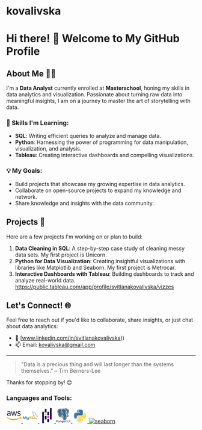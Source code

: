 # kovalivska
# Hi there! 👋 Welcome to My GitHub Profile

## About Me 🙋‍♂️
I'm a **Data Analyst** currently enrolled at **Masterschool**, honing my skills in data analytics and visualization. Passionate about turning raw data into meaningful insights, I am on a journey to master the art of storytelling with data.

### 🌟 Skills I'm Learning:
- **SQL**: Writing efficient queries to analyze and manage data.
- **Python**: Harnessing the power of programming for data manipulation, visualization, and analysis.
- **Tableau**: Creating interactive dashboards and compelling visualizations.

### 💡 My Goals:
- Build projects that showcase my growing expertise in data analytics.  
- Collaborate on open-source projects to expand my knowledge and network.  
- Share knowledge and insights with the data community.

## Projects 🚀
Here are a few projects I'm working on or plan to build:
1. **Data Cleaning in SQL**: A step-by-step case study of cleaning messy data sets.  My first project is Unicorn.
2. **Python for Data Visualization**: Creating insightful visualizations with libraries like Matplotlib and Seaborn. My first project is Metrocar. 
3. **Interactive Dashboards with Tableau**: Building dashboards to track and analyze real-world data. https://public.tableau.com/app/profile/svitlanakovalivska/vizzes 

## Let's Connect! 🌐
Feel free to reach out if you'd like to collaborate, share insights, or just chat about data analytics:  
- 💼 [www.linkedin.com/in/svitlanakovalivska))  
- 📫 Email: kovalivska@gmail.com

---

> "Data is a precious thing and will last longer than the systems themselves." – Tim Berners-Lee

Thanks for stopping by! 😊
<h3 align="left">Languages and Tools:</h3>
<p align="left"> <a href="https://aws.amazon.com" target="_blank" rel="noreferrer"> <img src="https://raw.githubusercontent.com/devicons/devicon/master/icons/amazonwebservices/amazonwebservices-original-wordmark.svg" alt="aws" width="40" height="40"/> </a> <a href="https://www.mysql.com/" target="_blank" rel="noreferrer"> <img src="https://raw.githubusercontent.com/devicons/devicon/master/icons/mysql/mysql-original-wordmark.svg" alt="mysql" width="40" height="40"/> </a> <a href="https://pandas.pydata.org/" target="_blank" rel="noreferrer"> <img src="https://raw.githubusercontent.com/devicons/devicon/2ae2a900d2f041da66e950e4d48052658d850630/icons/pandas/pandas-original.svg" alt="pandas" width="40" height="40"/> </a> <a href="https://www.postgresql.org" target="_blank" rel="noreferrer"> <img src="https://raw.githubusercontent.com/devicons/devicon/master/icons/postgresql/postgresql-original-wordmark.svg" alt="postgresql" width="40" height="40"/> </a> <a href="https://www.python.org" target="_blank" rel="noreferrer"> <img src="https://raw.githubusercontent.com/devicons/devicon/master/icons/python/python-original.svg" alt="python" width="40" height="40"/> </a> <a href="https://seaborn.pydata.org/" target="_blank" rel="noreferrer"> <img src="https://seaborn.pydata.org/_images/logo-mark-lightbg.svg" alt="seaborn" width="40" height="40"/> </a> </p>
